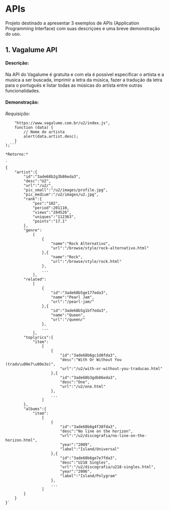 # APIs

Projeto destinado a apresentar 3 exemplos de APIs (Application Programming Interface) com suas descriçoes e uma breve demonstração do uso.

## 1. Vagalume API

#### Descrição:
Na API do Vagalume é gratuita e com ela é possivel especificar o artista e a musica a ser buscada, imprimir a letra da música, fazer a tradução da letra para o português e listar todas as músicas do artista entre outras funcionalidades. 

#### Demonstração:
*Requisição:*

```jQuery.getJSON(
    "https://www.vagalume.com.br/u2/index.js",
    function (data) {
        // Nome do artista
        alert(data.artist.desc);
    }
);```

*Retorno:*

`
{
    "artist":{
        "id":"3ade68b2g3b86eda3",
        "desc":"U2",
        "url":"/u2/",
        "pic_small":"/u2/images/profile.jpg",
        "pic_medium":"/u2/images/u2.jpg",
        "rank":{
            "pos":"102",
            "period":201110,
            "views":"284526",
            "uniques":"112363",
            "points":"17.1"
        },
        "genre":
            [
                {
                    "name":"Rock Alternativo",
                    "url":"/browse/style/rock-alternativo.html"
                },{
                    "name":"Rock",
                    "url":"/browse/style/rock.html"
                },
                ...
            ],
        "related":
            [
                {
                    "id":"3ade68b5ge177eda3",
                    "name":"Pearl Jam",
                    "url":"/pearl-jam/"
                },{
                    "id":"3ade68b5g1bf7eda3",
                    "name":"Queen",
                    "url":"/queen/"
                },
                ...
            ],
        "toplyrics":{
            "item":
                [
                    {
                        "id":"3ade68b6gc1d8fda3",
                        "desc":"With Or Without You (tradu\u00e7\u00e3o)",
                        "url":"/u2/with-or-without-you-traducao.html"
                    },{
                        "id":"3ade68b3gdb86eda3",
                        "desc":"One",
                        "url":"/u2/one.html"
                    },
                    ...
                ]
        },
        "albums":{
            "item":
                [
                    {
                        "id":"3ade68b6g4f38fda3",
                        "desc":"No line on the horizon",
                        "url":"/u2/discografia/no-line-on-the-horizon.html",
                        "year":"2009",
                        "label":"Island/Universal"
                    },{
                        "id":"3ade68b6ge7e7fda3",
                        "desc":"U218 Singles",
                        "url":"/u2/discografia/u218-singles.html",
                        "year":"2006",
                        "label":"Island/Polygram"
                    },
                    ...
                ]
        }
    }
}`

